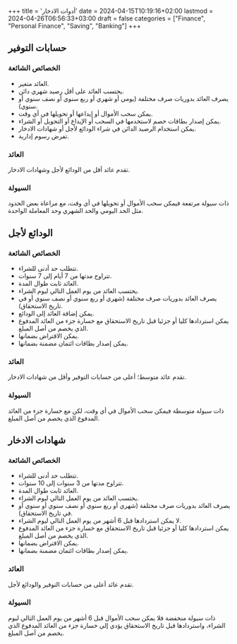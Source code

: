 +++
title = 'أدوات الادخار'
date = 2024-04-15T10:19:16+02:00
lastmod = 2024-04-26T06:56:33+03:00
draft = false
categories = ["Finance", "Personal Finance", "Saving", "Banking"]
+++
## حسابات التوفير

### الخصائص الشائعة

- العائد متغير.
- يحتسب العائد على أقل رصيد شهري دائن.
- يصرف العائد بدوريات صرف مختلفة (يومي أو شهري أو ربع سنوي أو نصف سنوي أو سنوي).
- يمكن سحب الأموال أو إيداعها أو تحويلها في أي وقت.
- يمكن إصدار بطاقات خصم لاستخدمها في السحب أو الإيداع أو التحويل أو الشراء.
- يمكن استخدام الرصيد الدائن في شراء الودائع لأجل أو شهادات الادخار.
- تفرض رسوم إدارية.

### العائد

تقدم عائد أقل من الودائع لأجل وشهادات الادخار.

### السيولة

ذات سيولة مرتفعة فيمكن سحب الأموال أو تحويلها في أي وقت، مع مراعاة بعض الحدود مثل الحد اليومي والحد الشهري وحد المعاملة الواحدة.

## الودائع لأجل

### الخصائص الشائعة

- تتطلب حد أدنى للشراء.
- تتراوح مدتها من 7 أيام إلى 7 سنوات.
- العائد ثابت طوال المدة.
- يحتسب العائد من يوم العمل التالي ليوم الشراء.
- يصرف العائد بدوريات صرف مختلفة (شهري أو ربع سنوي أو نصف سنوي أو في تاريخ الاستحقاق).
- يمكن إضافة العائد إلى الودائع.
- يمكن استردادها كليا أو جزئيا قبل تاريخ الاستحقاق مع خسارة جزء من العائد المدفوع الذي يخصم من أصل المبلغ.
- يمكن الاقتراض بضمانها.
- يمكن إصدار بطاقات ائتمان مضمنة بضمانها.

### العائد

تقدم عائد متوسط؛ أعلى من حسابات التوفير وأقل من شهادات الادخار.

### السيولة

ذات سيولة متوسطة فيمكن سحب الأموال في أي وقت، لكن مع خسارة جزء من العائد المدفوع الذي يخصم من أصل المبلغ.

## شهادات الادخار

### الخصائص الشائعة

- تتطلب حد أدنى للشراء.
- تتراوح مدتها من 3 سنوات إلى 10 سنوات.
- العائد ثابت طوال المدة.
- يحتسب العائد من يوم العمل التالي ليوم الشراء.
- يصرف العائد بدوريات صرف مختلفة (شهري أو ربع سنوي أو نصف سنوي أو سنوي أو في تاريخ الاستحقاق).
- لا يمكن استردادها قبل 6 أشهر من يوم العمل التالي ليوم الشراء.
- يمكن استردادها كليا أو جزئيا قبل تاريخ الاستحقاق مع خسارة جزء من العائد المدفوع الذي يخصم من أصل المبلغ.
- يمكن الاقتراض بضمانها.
- يمكن إصدار بطاقات ائتمان مضمنة بضمانها.

### العائد

تقدم عائد أعلى من حسابات التوفير والودائع لأجل.

### السيولة

ذات سيولة منخفضة فلا يمكن سحب الأموال قبل 6 أشهر من يوم العمل التالي ليوم الشراء، واستردادها قبل تاريخ الاستحقاق يؤدي إلي خسارة  جزء من العائد المدفوع الذي يخصم من أصل المبلغ.

